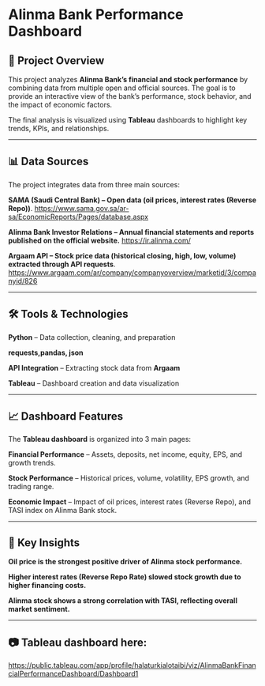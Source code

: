 # Alinma Bank Performance Dashboard
## 📌 Project Overview

This project analyzes **Alinma Bank’s financial and stock performance** by combining data from multiple open and official sources. The goal is to provide an interactive view of the bank’s performance, stock behavior, and the impact of economic factors.

The final analysis is visualized using **Tableau** dashboards to highlight key trends, KPIs, and relationships.

---
## 📊 Data Sources

The project integrates data from three main sources:

**SAMA (Saudi Central Bank) – Open data (oil prices, interest rates (Reverse Repo))**.
https://www.sama.gov.sa/ar-sa/EconomicReports/Pages/database.aspx

**Alinma Bank Investor Relations – Annual financial statements and reports published on the official website.**
https://ir.alinma.com/

**Argaam API – Stock price data (historical closing, high, low, volume) extracted through API requests**.
https://www.argaam.com/ar/company/companyoverview/marketid/3/companyid/826

---
## 🛠️ Tools & Technologies

**Python** – Data collection, cleaning, and preparation

**requests,pandas, json**

**API Integration** – Extracting stock data from **Argaam**

**Tableau** – Dashboard creation and data visualization

---
## 📈 Dashboard Features

The **Tableau dashboard** is organized into 3 main pages:

**Financial Performance** – Assets, deposits, net income, equity, EPS, and growth trends.

**Stock Performance** – Historical prices, volume, volatility, EPS growth, and trading range.

**Economic Impact** – Impact of oil prices, interest rates (Reverse Repo), and TASI index on Alinma Bank stock.

---
## 🚀 Key Insights

**Oil price is the strongest positive driver of Alinma stock performance.**

**Higher interest rates (Reverse Repo Rate) slowed stock growth due to higher financing costs.**

**Alinma stock shows a strong correlation with TASI, reflecting overall market sentiment.**

---
## 📷 Tableau dashboard here: 
https://public.tableau.com/app/profile/halaturkialotaibi/viz/AlinmaBankFinancialPerformanceDashboard/Dashboard1
